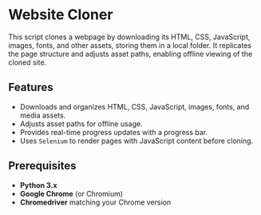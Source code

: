 # Website Cloner

This script clones a webpage by downloading its HTML, CSS, JavaScript, images, fonts, and other assets, storing them in a local folder. It replicates the page structure and adjusts asset paths, enabling offline viewing of the cloned site.

## Features
- Downloads and organizes HTML, CSS, JavaScript, images, fonts, and media assets.
- Adjusts asset paths for offline usage.
- Provides real-time progress updates with a progress bar.
- Uses `Selenium` to render pages with JavaScript content before cloning.

## Prerequisites
- **Python 3.x**
- **Google Chrome** (or Chromium)
- **Chromedriver** matching your Chrome version
